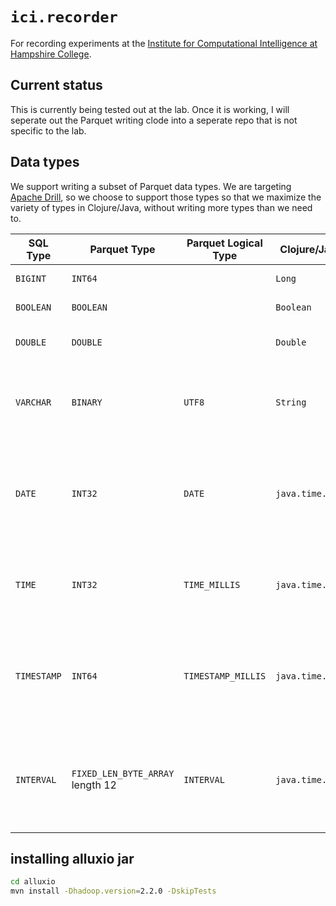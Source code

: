 # `ici.recorder`

For recording experiments at the [Institute for Computational Intelligence
at Hampshire College](http://faculty.hampshire.edu/lspector/ici.html).


## Current status

This is currently being tested out at the lab. Once it is working, I will
seperate out the Parquet writing clode into a seperate repo that is
not specific to the lab.



## Data types

We support writing a subset of Parquet data types. We are targeting
[Apache Drill](https://drill.apache.org/docs/parquet-format/), so we
choose to support those types so that we maximize the variety of types in
Clojure/Java, without writing more types than we need to.



| SQL Type | Parquet Type  | Parquet Logical Type | Clojure/Java Type | Description |
| ------------ | -------------- | -------------------- | -------- | -- |
| `BIGINT`  | `INT64` | | `Long` | 8-byte signed integer |
| `BOOLEAN` | `BOOLEAN`| | `Boolean`| TRUE (1) or FALSE (0) |
| `DOUBLE` | `DOUBLE` | | `Double` | 8-byte double precision floating point number |
| `VARCHAR` | `BINARY` | `UTF8` | `String` | Annotates the binary primitive type. The byte array is interpreted as a UTF-8 encoded character string. |
| `DATE` | `INT32` | `DATE` | `java.time.LocalDate` | Date, not including time of day. Uses the int32 annotation. Stores the number of days from the Unix epoch, 1 January 1970. |
| `TIME` | `INT32` | `TIME_MILLIS` | `java.time.LocalTime` | Logical time, not including the date. Annotates int32. Number of milliseconds after midnight. |
| `TIMESTAMP` | `INT64` | `TIMESTAMP_MILLIS` | `java.time.Instant` | Logical date and time. Annotates an int64 that stores the number of milliseconds from the Unix epoch, 00:00:00.000 on 1 January 1970, UTC.|
| `INTERVAL` | `FIXED_LEN_BYTE_ARRAY` length 12 | `INTERVAL` | `java.time.Duration`| An interval of time. Annotates a fixed_len_byte_array of length 12. Months, days, and ms in unsigned little-endian encoding.|

## installing alluxio jar

```bash
cd alluxio
mvn install -Dhadoop.version=2.2.0 -DskipTests
```
